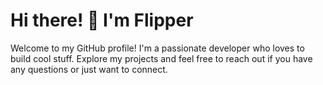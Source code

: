 # Hi there! 👋 I'm Flipper

Welcome to my GitHub profile! I'm a passionate developer who loves to build cool stuff. Explore my projects and feel free to reach out if you have any questions or just want to connect.
